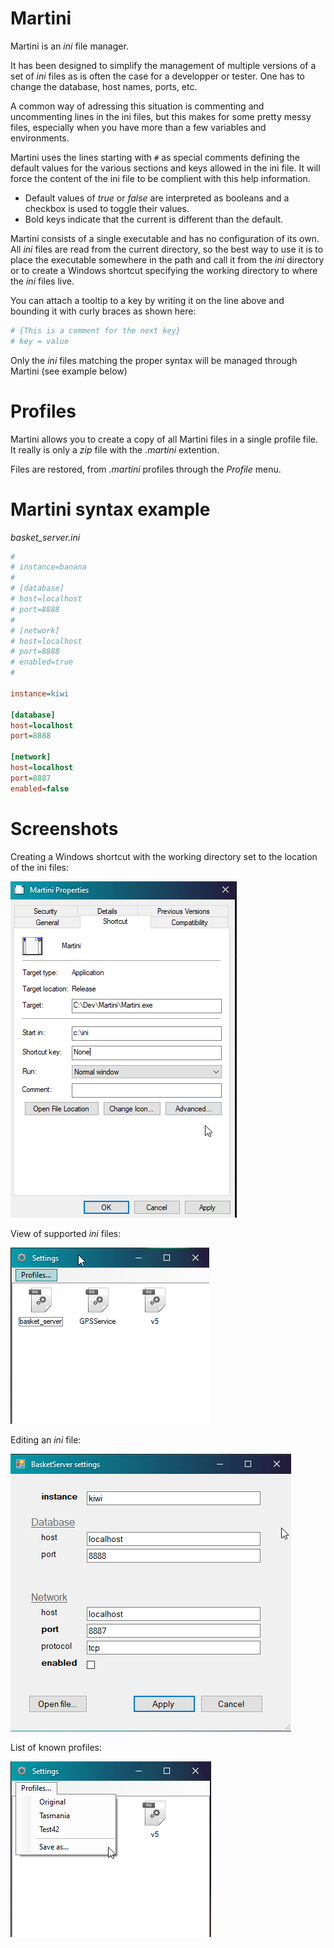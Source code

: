 # Martini

Martini is an *ini* file manager.

It has been designed to simplify the management of multiple versions of a
set of *ini* files as is often the case for a developper or tester. One
has to change the database, host names, ports, etc.

A common way of adressing this situation is commenting and uncommenting
lines in the ini files, but this makes for some pretty messy files, especially
when you have more than a few variables and environments.

Martini uses the lines starting with `#` as special comments defining the
default values for the various sections and keys allowed in the ini file.
It will force the content of the ini file to be complient with this
help information.

- Default values of *true* or *false* are interpreted as booleans and a checkbox is used to toggle their values.
- Bold keys indicate that the current is different than the default.

Martini consists of a single executable and has no configuration of its own.
All *ini* files are read from the current directory, so the best way to
use it is to place the executable somewhere in the path and call it from
the *ini* directory or to create a Windows shortcut specifying the working
directory to where the *ini* files live.

You can attach a tooltip to a key by writing it on the line above and
bounding it with curly braces as shown here:

``` ini
# {This is a comment for the next key}
# key = value
```

Only the *ini* files matching the proper syntax will be managed through Martini (see example below)

# Profiles

Martini allows you to create a copy of all Martini files in a single profile file.
It really is only a *zip* file with the *.martini* extention.

Files are restored, from *.martini* profiles through the *Profile* menu.

# Martini syntax example


*basket_server.ini*

``` ini
#
# instance=banana
#
# [database]
# host=localhost
# port=8888
#
# [network]
# host=localhost
# port=8888
# enabled=true
#

instance=kiwi

[database]
host=localhost
port=8888

[network]
host=localhost
port=8887
enabled=false
```

# Screenshots

Creating a Windows shortcut with the working directory set to the location of the ini files:

![](screenshots/martini-shortcut.png)

View of supported *ini* files:

![](screenshots/martini-layout.png)

Editing an *ini* file:

![](screenshots/martini-edit.png)

List of known profiles: 

![](screenshots/martini-profiles.png)
